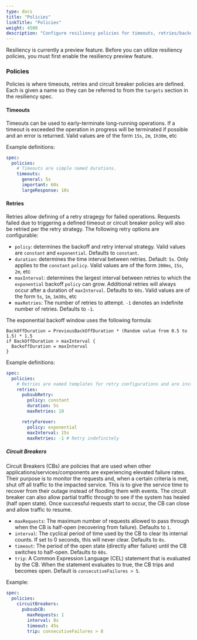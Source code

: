 ```yaml
---
type: docs
title: "Policies"
linkTitle: "Policies"
weight: 4500
description: "Configure resiliency policies for timeouts, retries/backoffs and circuit breakers"
---
```


Resiliency is currently a preview feature. Before you can utilize resiliency policies, you must first enable the resiliency preview feature.

### Policies
Policies is where timeouts, retries and circuit breaker policies are defined. Each is given a name so they can be referred to from the `targets` section in the resiliency spec. 

#### Timeouts

Timeouts can be used to early-terminate long-running operations. If a timeout is exceeded the operation in progress will be terminated if possible and an error is returned. Valid values are of the form `15s`, `2m`, `1h30m`, etc

Example definitions:
```yaml
spec:
  policies:
    # Timeouts are simple named durations.
    timeouts:
      general: 5s
      important: 60s
      largeResponse: 10s
```

#### Retries

Retries allow defining of a retry stragegy for failed operations. Requests failed due to triggering a defined timeout or circuit breaker policy will also be retried per the retry strategy. The following retry options are configurable:

- `policy`: determines the backoff and retry interval strategy. Valid values are `constant` and `exponential`. Defaults to `constant`.
- `duration`: determines the time interval between retries. Default: `5s`. Only applies to the `constant` `policy`. Valid values are of the form `200ms`, `15s`, `2m`, etc
- `maxInterval`: determines the largest interval between retries to which the `exponential` backoff `policy` can grow. Additional retries will always occur after a duration of `maxInterval`. Defaults to `60s`. Valid values are of the form `5s`, `1m`, `1m30s`, etc
- `maxRetries`: The number of retries to attempt. `-1` denotes an indefinite number of retries. Defaults to `-1`.

The exponential backoff window uses the following formula:
```
BackOffDuration = PreviousBackOffDuration * (Random value from 0.5 to 1.5) * 1.5
if BackOffDuration > maxInterval {
  BackoffDuration = maxInterval
}
```

Example definitions:
```yaml
spec:
  policies:
    # Retries are named templates for retry configurations and are instantiated for life of the operation.
    retries:
      pubsubRetry:
        policy: constant
        duration: 5s
        maxRetries: 10

      retryForever:
        policy: exponential
        maxInterval: 15s
        maxRetries: -1 # Retry indefinitely
```

##### Circuit Breakers

Circuit Breakers (CBs) are policies that are used when other applications/services/components are experiencing elevated failure rates. Their purpose is to monitor the requests and, when a certain criteria is met, shut off all traffic to the impacted service. This is to give the service time to recover from their outage instead of flooding them with events. The circuit breaker can also allow partial traffic through to see if the system has healed (half open state). Once successful requests start to occur, the CB can close and allow traffic to resume.

- `maxRequests`: The maximum number of requests allowed to pass through when the CB is half-open (recovering from failure). Defaults to `1`.
- `interval`: The cyclical period of time used by the CB to clear its internal counts. If set to 0 seconds, this will never clear. Defaults to `0s`.
- `timeout`: The period of the open state (directly after failure) until the CB switches to half-open. Defaults to `60s`.
- `trip`: A Common Expression Language (CEL) statement that is evaluated by the CB. When the statement evaluates to true, the CB trips and becomes open. Default is `consecutiveFailures > 5`.

Example:

```yaml
spec:
  policies:
    circuitBreakers:
      pubsubCB:
        maxRequests: 1
        interval: 8s
        timeout: 45s
        trip: consecutiveFailures > 8
```

